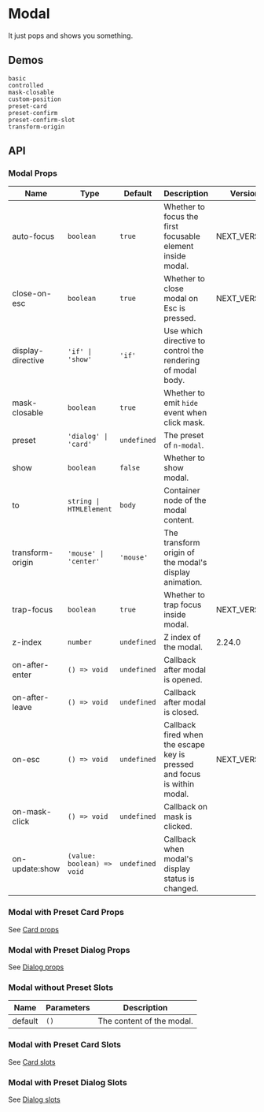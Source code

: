 # Modal

It just pops and shows you something.

## Demos

```demo
basic
controlled
mask-closable
custom-position
preset-card
preset-confirm
preset-confirm-slot
transform-origin
```

## API

### Modal Props

| Name | Type | Default | Description | Version |
| --- | --- | --- | --- | --- |
| auto-focus | `boolean` | `true` | Whether to focus the first focusable element inside modal. | NEXT_VERSION |
| close-on-esc | `boolean` | `true` | Whether to close modal on Esc is pressed. | NEXT_VERSION |
| display-directive | `'if' \| 'show'` | `'if'` | Use which directive to control the rendering of modal body. |  |
| mask-closable | `boolean` | `true` | Whether to emit `hide` event when click mask. |  |
| preset | `'dialog' \| 'card'` | `undefined` | The preset of `n-modal`. |  |
| show | `boolean` | `false` | Whether to show modal. |  |
| to | `string \| HTMLElement` | `body` | Container node of the modal content. |  |
| transform-origin | `'mouse' \| 'center'` | `'mouse'` | The transform origin of the modal's display animation. |  |
| trap-focus | `boolean` | `true` | Whether to trap focus inside modal. | NEXT_VERSION |
| z-index | `number` | `undefined` | Z index of the modal. | 2.24.0 |
| on-after-enter | `() => void` | `undefined` | Callback after modal is opened. |  |
| on-after-leave | `() => void` | `undefined` | Callback after modal is closed. |  |
| on-esc | `() => void` | `undefined` | Callback fired when the escape key is pressed and focus is within modal. | NEXT_VERSION |
| on-mask-click | `() => void` | `undefined` | Callback on mask is clicked. |  |
| on-update:show | `(value: boolean) => void` | `undefined` | Callback when modal's display status is changed. |  |

### Modal with Preset Card Props

See [Card props](card#Card-Props)

### Modal with Preset Dialog Props

See [Dialog props](dialog#Dialog-Props)

### Modal without Preset Slots

| Name    | Parameters | Description               |
| ------- | ---------- | ------------------------- |
| default | `()`       | The content of the modal. |

### Modal with Preset Card Slots

See [Card slots](card#Card-Slots)

### Modal with Preset Dialog Slots

See [Dialog slots](dialog#Dialog-Slots)
